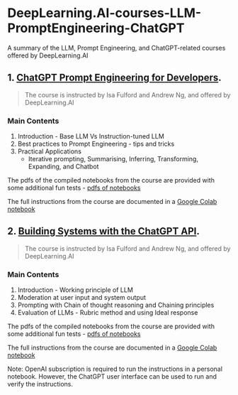 # DeepLearning.AI-courses-LLM-PromptEngineering-ChatGPT
A summary of the LLM, Prompt Engineering, and ChatGPT-related courses offered by DeepLearning.AI

## 1. [ChatGPT Prompt Engineering for Developers](https://www.deeplearning.ai/short-courses/chatgpt-prompt-engineering-for-developers/).
  > The course is instructed by Isa Fulford and Andrew Ng, and offered by DeepLearning.AI
 

### Main Contents

1. Introduction - Base LLM Vs Instruction-tuned LLM
2. Best practices to Prompt Engineering - tips and tricks
3. Practical Applications
     * Iterative prompting, Summarising, Inferring, Transforming, Expanding, and Chatbot
  
The pdfs of the compiled notebooks from the course are provided with some additional fun tests - [pdfs of notebooks](https://github.com/arjunp17/DeepLearning.AI-courses-LLM-PromptEngineering-ChatGPT/tree/main/ChatGPT-prompt-engineering-for-developers)

The full instructions from the course are documented in a [Google Colab notebook](https://github.com/arjunp17/DeepLearning.AI-courses-LLM-PromptEngineering-ChatGPT/blob/main/ChatGPT_Prompt_Engineering_for_Developers.ipynb)

## 2. [Building Systems with the ChatGPT API](https://learn.deeplearning.ai/chatgpt-building-system/lesson/1/introduction).
  > The course is instructed by Isa Fulford and Andrew Ng, and offered by DeepLearning.AI


### Main Contents

1. Introduction - Working principle of LLM
2. Moderation at user input and system output
3. Prompting with Chain of thought reasoning and Chaining principles
4. Evaluation of LLMs - Rubric method and using Ideal response
  
The pdfs of the compiled notebooks from the course are provided with some additional fun tests - [pdfs of notebooks](https://github.com/arjunp17/DeepLearning.AI-courses-LLM-PromptEngineering-ChatGPT/tree/main/Building%20Systems%20with%20the%20ChatGPT%20API)

The full instructions from the course are documented in a [Google Colab notebook](https://github.com/arjunp17/DeepLearning.AI-courses-LLM-PromptEngineering-ChatGPT/blob/main/Building_Systems_with_the_ChatGPT_API.ipynb)

Note: OpenAI subscription is required to run the instructions in a personal notebook. However, the ChatGPT user interface can be used to run and verify the instructions.
